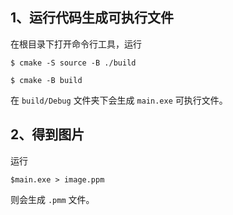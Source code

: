 ## 1、运行代码生成可执行文件

在根目录下打开命令行工具，运行

    $ cmake -S source -B ./build

    $ cmake -B build

在 `build/Debug` 文件夹下会生成 `main.exe` 可执行文件。

## 2、得到图片

运行

    $main.exe > image.ppm

则会生成 `.pmm` 文件。